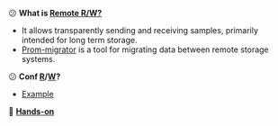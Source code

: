 :confused: **What is [Remote R/W?](https://prometheus.io/docs/operating/integrations/#remote-endpoints-and-storage)**

- It allows transparently sending and receiving samples, primarily intended for long term storage.
- [Prom-migrator](https://github.com/timescale/promscale/tree/master/migration-tool/cmd/prom-migrator) is a tool for migrating data between remote storage systems.



:confused: **Conf [R](https://prometheus.io/docs/prometheus/latest/configuration/configuration/#remote_read)/[W](https://prometheus.io/docs/prometheus/latest/configuration/configuration/#remote_write)?**

- [Example](https://github.com/prometheus/prometheus/blob/release-2.53/config/testdata/conf.good.yml)



:bookmark_tabs: **[Hands-on](https://github.com/KokoiRuby/docker/tree/main/prometheus)**